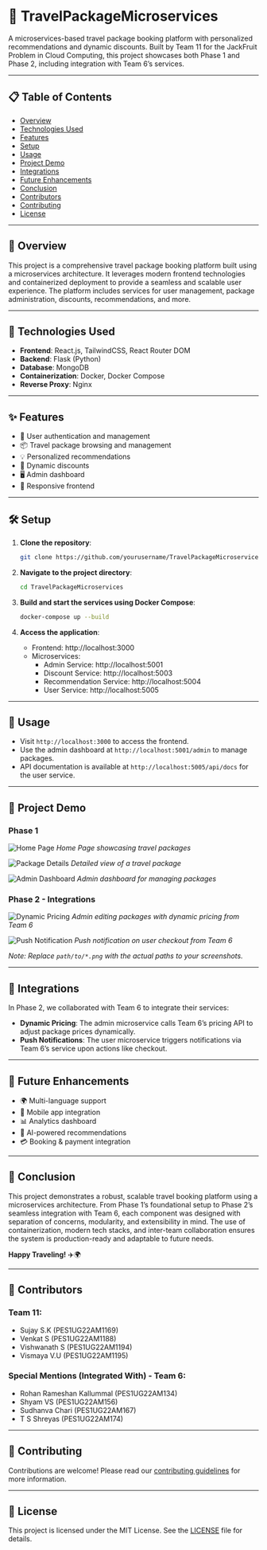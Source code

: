 # 🚀 TravelPackageMicroservices

A microservices-based travel package booking platform with personalized recommendations and dynamic discounts. Built by Team 11 for the JackFruit Problem in Cloud Computing, this project showcases both Phase 1 and Phase 2, including integration with Team 6’s services.

---

## 📋 Table of Contents

- [Overview](#overview)
- [Technologies Used](#technologies-used)
- [Features](#features)
- [Setup](#setup)
- [Usage](#usage)
- [Project Demo](#project-demo)
- [Integrations](#integrations)
- [Future Enhancements](#future-enhancements)
- [Conclusion](#conclusion)
- [Contributors](#contributors)
- [Contributing](#contributing)
- [License](#license)

---

## 🌟 Overview

This project is a comprehensive travel package booking platform built using a microservices architecture. It leverages modern frontend technologies and containerized deployment to provide a seamless and scalable user experience. The platform includes services for user management, package administration, discounts, recommendations, and more.

---

## 🧰 Technologies Used

- **Frontend**: React.js, TailwindCSS, React Router DOM
- **Backend**: Flask (Python)
- **Database**: MongoDB
- **Containerization**: Docker, Docker Compose
- **Reverse Proxy**: Nginx

---

## ✨ Features

- 🔐 User authentication and management
- 📦 Travel package browsing and management
- 💡 Personalized recommendations
- 💸 Dynamic discounts
- 🖥️ Admin dashboard
- 📱 Responsive frontend

---

## 🛠️ Setup

1. **Clone the repository**:
   ```bash
   git clone https://github.com/yourusername/TravelPackageMicroservices.git
   ```

2. **Navigate to the project directory**:
   ```bash
   cd TravelPackageMicroservices
   ```

3. **Build and start the services using Docker Compose**:
   ```bash
   docker-compose up --build
   ```

4. **Access the application**:
   - Frontend: http://localhost:3000
   - Microservices:
     - Admin Service: http://localhost:5001
     - Discount Service: http://localhost:5003
     - Recommendation Service: http://localhost:5004
     - User Service: http://localhost:5005

---

## 📖 Usage

- Visit `http://localhost:3000` to access the frontend.
- Use the admin dashboard at `http://localhost:5001/admin` to manage packages.
- API documentation is available at `http://localhost:5005/api/docs` for the user service.

---

## 🎥 Project Demo

### Phase 1

![Home Page](path/to/homepage.png)
*Home Page showcasing travel packages*

![Package Details](path/to/packagedetails.png)
*Detailed view of a travel package*

![Admin Dashboard](path/to/admindashboard.png)
*Admin dashboard for managing packages*

### Phase 2 - Integrations

![Dynamic Pricing](path/to/dynamicpricing.png)
*Admin editing packages with dynamic pricing from Team 6*

![Push Notification](path/to/pushnotification.png)
*Push notification on user checkout from Team 6*

*Note: Replace `path/to/*.png` with the actual paths to your screenshots.*

---

## 🔗 Integrations

In Phase 2, we collaborated with Team 6 to integrate their services:

- **Dynamic Pricing**: The admin microservice calls Team 6’s pricing API to adjust package prices dynamically.
- **Push Notifications**: The user microservice triggers notifications via Team 6’s service upon actions like checkout.

---

## 🔮 Future Enhancements

- 🌍 Multi-language support
- 📱 Mobile app integration
- 📊 Analytics dashboard
- 🤖 AI-powered recommendations
- 💳 Booking & payment integration

---

## 📝 Conclusion

This project demonstrates a robust, scalable travel booking platform using a microservices architecture. From Phase 1’s foundational setup to Phase 2’s seamless integration with Team 6, each component was designed with separation of concerns, modularity, and extensibility in mind. The use of containerization, modern tech stacks, and inter-team collaboration ensures the system is production-ready and adaptable to future needs.

**Happy Traveling!** ✈️🌍

---

## 👥 Contributors

### Team 11:

- Sujay S.K (PES1UG22AM1169)
- Venkat S (PES1UG22AM1188)
- Vishwanath S (PES1UG22AM1194)
- Vismaya V.U (PES1UG22AM1195)

### Special Mentions (Integrated With) - Team 6:

- Rohan Rameshan Kallummal (PES1UG22AM134)
- Shyam VS (PES1UG22AM156)
- Sudhanva Chari (PES1UG22AM167)
- T S Shreyas (PES1UG22AM174)

---

## 🤝 Contributing

Contributions are welcome! Please read our [contributing guidelines](CONTRIBUTING.md) for more information.

---

## 📄 License

This project is licensed under the MIT License. See the [LICENSE](LICENSE) file for details.